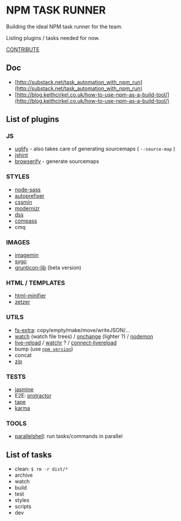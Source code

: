 # NPM TASK RUNNER

Building the ideal NPM task runner for the team.

Listing plugins / tasks needed for now.

[CONTRIBUTE](./CONTRIBUTE.md)

## Doc
- [http://substack.net/task_automation_with_npm_run](http://substack.net/task_automation_with_npm_run)
- [http://blog.keithcirkel.co.uk/how-to-use-npm-as-a-build-tool/](http://blog.keithcirkel.co.uk/how-to-use-npm-as-a-build-tool/)


## List of plugins

### JS
- [uglify](https://www.npmjs.com/package/uglify-js) - also takes care of generating sourcemaps ( ```--source-map``` )
- [jshint](https://www.npmjs.com/package/jshint)
- [browserify](https://www.npmjs.com/package/browserify) - generate sourcemaps


### STYLES
- [node-sass](https://www.npmjs.com/package/node-sass)
- [autoprefixer](https://www.npmjs.com/package/autoprefixer)
- [cssmin](https://www.npmjs.com/package/cssmin)
- [modernizr](https://www.npmjs.com/package/modernizr)
- [dss](https://www.npmjs.com/package/dss)
- [compass](https://www.npmjs.com/package/compass)
- cmq


### IMAGES
- [imagemin](https://www.npmjs.com/package/imagemin)
- [svgo](https://www.npmjs.com/package/svgo)
- [grunticon-lib](https://www.npmjs.com/package/grunticon-lib) (beta version)


### HTML / TEMPLATES
- [html-minifier](https://www.npmjs.com/package/html-minifier)
- [zetzer](https://www.npmjs.com/package/zetzer)


### UTILS
- [fs-extra](https://www.npmjs.com/package/fs-extra): copy/empty/make/move/writeJSON/...
- [watch](https://www.npmjs.com/package/watch) (watch file trees) / [onchange](https://www.npmjs.com/package/onchange) (lighter ?) / [nodemon](https://github.com/remy/nodemon)
- [live-reload](https://www.npmjs.com/package/live-reload) / [watchr](https://www.npmjs.com/package/watchr) ? / [connect-livereload](https://www.npmjs.com/package/connect-livereload)
- bump (use [```npm version```](https://docs.npmjs.com/cli/version))
- concat
- [zip](https://www.npmjs.com/package/adm-zip)


### TESTS
- [jasmine](https://www.npmjs.com/package/jasmine)
- E2E: [protractor](https://www.npmjs.com/package/protractor)
- [tape](https://www.npmjs.com/package/tape)
- [karma](https://www.npmjs.com/package/karma)


### TOOLS
- [parallelshell](https://www.npmjs.com/package/parallelshell): run tasks/commands in parallel


## List of tasks
- clean: ```$ rm -r dist/*```
- archive
- watch
- build
- test
- styles
- scripts
- dev
